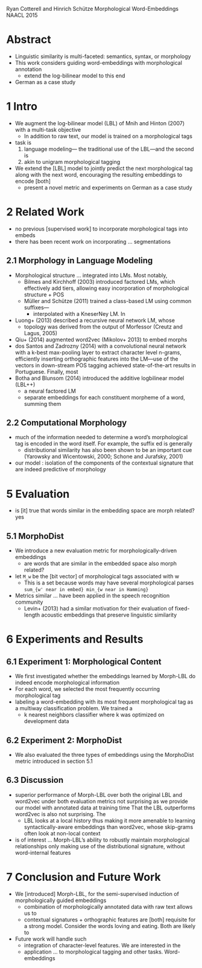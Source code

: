 Ryan Cotterell and Hinrich Schütze
Morphological Word-Embeddings
NAACL 2015

# Abstract

* Linguistic similarity is multi-faceted: semantics, syntax, or morphology
* This work considers guiding word-embeddings with morphological annotation
  * extend the log-bilinear model to this end
* German as a case study

# 1 Intro

* We augment the log-bilinear model (LBL) of Mnih and Hinton (2007)
  with a multi-task objective
  * In addition to raw text, our model is trained on a morphological tags
* task is
  1. language modeling— the traditional use of the LBL—and the second is
  2. akin to unigram morphological tagging
* We extend the [LBL] model to jointly predict the next morphological tag along
  with the next word, encouraging the resulting embeddings to encode [both]
  * present a novel metric and experiments on German as a case study

# 2 Related Work

* no previous [supervised work] to incorporate morphological tags into embeds
* there has been recent work on incorporating ... segmentations

## 2.1 Morphology in Language Modeling

* Morphological structure ... integrated into LMs. Most notably,
  * Bilmes and Kirchhoff (2003) introduced factored LMs, which effectively
    add tiers, allowing easy incorporation of morphological structure + POS
  * Müller and Schütze (2011) trained a class-based LM using common suffixes—
    * interpolated with a KneserNey LM. In
* Luong+ (2013) described a recursive neural network LM, whose
  * topology was derived from the output of Morfessor (Creutz and Lagus, 2005)
* Qiu+ (2014) augmented word2vec (Mikolov+ 2013) to embed morphs
* dos Santos and Zadrozny (2014) with a convolutional neural network with a
  k-best max-pooling layer to extract character level n-grams, efficiently
  inserting orthographic features into the LM—use of the vectors in down-stream
  POS tagging achieved state-of-the-art results in Portuguese. Finally, most
* Botha and Blunsom (2014) introduced the additive logbilinear model (LBL++)
  * a neural factored LM
  * separate embeddings for each constituent morpheme of a word, summing them

## 2.2 Computational Morphology

* much of the information needed to determine a word’s morphological tag is
  encoded in the word itself. For example, the suffix ed is generally
  * distributional similarity has also been shown to be an important cue
    (Yarowsky and Wicentowski, 2000; Schone and Jurafsky, 2001)
* our model : isolation of the components of the contextual signature that are
  indeed predictive of morphology

# 5 Evaluation

* is [it] true that words similar in the embedding space are morph related? yes

## 5.1 MorphoDist

* We introduce a new evaluation metric for morphologically-driven embeddings
  * are words that are similar in the embedded space also morph related?
* let `M_w` be the [bit vector] of morphological tags associated with w
  * This is a set because words may have several morphological parses
`sum_{w' near in embed} min_{w near in Hamming}`
* Metrics similar ... have been applied in the speech recognition community
  * Levin+ (2013) had a similar motivation for their evaluation of fixed-length
    acoustic embeddings that preserve linguistic similarity

# 6 Experiments and Results

## 6.1 Experiment 1: Morphological Content

* We first investigated whether the embeddings learned by Morph-LBL do indeed
  encode morphological information
* For each word, we selected the most frequently occurring morphological tag
* labeling a word-embedding with its most frequent morphological tag
  as a multiway classification problem. We trained a
  * k nearest neighbors classifier where k was optimized on development data

## 6.2 Experiment 2: MorphoDist

* We also evaluated the three types of embeddings
  using the MorphoDist metric introduced in section 5.1

## 6.3 Discussion

* superior performance of Morph-LBL over both the original LBL and word2vec
  under both evaluation metrics
  not surprising as we provide our model with annotated data at training time
  That the LBL outperforms word2vec is also not surprising. The
  * LBL looks at a local history thus making it more amenable to learning
    syntactically-aware embeddings than word2vec, whose
    skip-grams often look at non-local context
* is of interest ... Morph-LBL’s ability to robustly maintain morphological
  relationships only making use of the distributional signature, without
  word-internal features

# 7 Conclusion and Future Work

* We [introduced] Morph-LBL, for the semi-supervised induction of
  morphologically guided embeddings
  * combination of morphologically annotated data with raw text allows us to
  * contextual signatures + orthographic features are [both] requisite for a
    strong model. Consider the words loving and eating. Both are likely to
* Future work will handle such
  * integration of character-level features.  We are interested in the
  * application ... to morphological tagging and other tasks.  Word-embeddings
